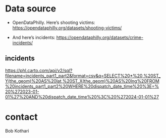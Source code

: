 # Data source


+ OpenDataPhilly. Here’s shooting victims: 
https://opendataphilly.org/datasets/shooting-victims/

+ And here’s incidents: 
https://opendataphilly.org/datasets/crime-incidents/


## incidents

https://phl.carto.com/api/v2/sql?filename=incidents_part1_part2&format=csv&q=SELECT%20*%20,%20ST_Y(the_geom)%20AS%20lat,%20ST_X(the_geom)%20AS%20lng%20FROM%20incidents_part1_part2%20WHERE%20dispatch_date_time%20%3E=%20%272023-01-01%27%20AND%20dispatch_date_time%20%3C%20%272024-01-01%27


# contact
Bob Kothari
